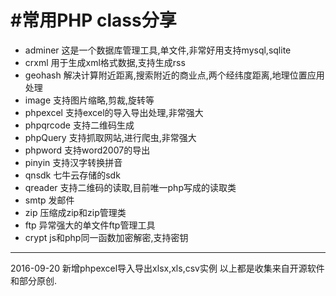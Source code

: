 #常用PHP class分享
=============================
- adminer 这是一个数据库管理工具,单文件,非常好用支持mysql,sqlite
- crxml 用于生成xml格式数据,支持生成rss
- geohash 解决计算附近距离,搜索附近的商业点,两个经纬度距离,地理位置应用处理
- image 支持图片缩略,剪裁,旋转等
- phpexcel 支持excel的导入导出处理,非常强大
- phpqrcode 支持二维码生成
- phpQuery 支持抓取网站,进行爬虫,非常强大
- phpword 支持word2007的导出
- pinyin 支持汉字转换拼音
- qnsdk 七牛云存储的sdk
- qreader 支持二维码的读取,目前唯一php写成的读取类
- smtp 发邮件
- zip 压缩成zip和zip管理类
- ftp 异常强大的单文件ftp管理工具
- crypt js和php同一函数加密解密,支持密钥
---
2016-09-20 新增phpexcel导入导出xlsx,xls,csv实例
以上都是收集来自开源软件和部分原创.
